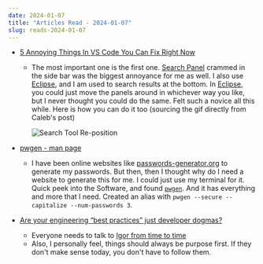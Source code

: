 ```yaml
---
date: 2024-01-07
title: "Articles Read - 2024-01-07"
slug: reads-2024-01-07
---
```




* [5 Annoying Things In VS Code You Can Fix Right Now][1]
  * The most important one is the first one. [Search Panel][2] crammed in the side bar was the biggest annoyance for me as well. I also use [Eclipse][3], and I am used to search results at the bottom. In [Eclipse][3], you could just move the panels around in whichever way you like, but I never thought you could do the same. Felt such a novice all this while. Here is how you can do it too (sourcing the gif directly from Caleb's post)

    ![Search Tool Re-position][4]

* [pwgen - man page][5]
  * I have been online websites like [passwords-generator.org][6] to generate my passwords. But then, then I thought why do I need a website to generate this for me. I could just use my terminal for it. Quick peek into the Software, and found [`pwgen`][5]. And it has everything and more that I need. Created an alias with `pwgen --secure --capitalize --num-passwords 3`.

* [Are your engineering “best practices” just developer dogmas?][7]
  * Everyone needs to talk to [Igor from time to time][8]
  * Also, I personally feel, things should always be purpose first. If they don't make sense today, you don't have to follow them.



  [1]: https://calebporzio.com/6-annoying-things-in-vs-code-you-can-fix-right-now
  [2]: https://code.visualstudio.com/docs/editor/custom-layout#_tool-bars
  [3]: https://www.eclipse.org/downloads/
  [4]: https://calebporzio.com/post_images/1353159485.gif
  [5]: https://linux.die.net/man/1/pwgen
  [6]: https://passwords-generator.org/
  [7]: https://shiftmag.dev/software-engineering-best-practices-dogmas-1681/
  [8]: https://shiftmag.dev/software-engineering-best-practices-dogmas-1681/#you-need-an-igor-in-your-life
